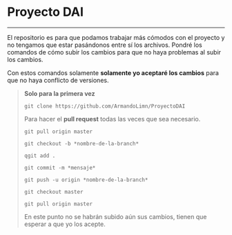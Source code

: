 # Proyecto DAI
---
El repositorio es para que podamos trabajar más cómodos con el proyecto y no tengamos que estar pasándonos entre sí los archivos. Pondré los comandos de cómo subir los cambios para que no haya problemas al subir los cambios.

Con estos comandos solamente **solamente yo aceptaré los cambios** para que no haya conflicto de versiones.

> **Solo para la primera vez**
>
> `git clone https://github.com/ArmandoLimn/ProyectoDAI`
> 
>
> Para hacer el **pull request** todas las veces que sea necesario.
>
> `git pull origin master`
>
> `git checkout -b *nombre-de-la-branch*`
>
> `qgit add .`
>
> `git commit -m *mensaje*`
>
> `git push -u origin *nombre-de-la-branch*`
>
> `git checkout master`
>
> `git pull origin master`
> 
> En este punto no se habrán subido aún sus cambios, tienen que esperar a que yo los acepte.
